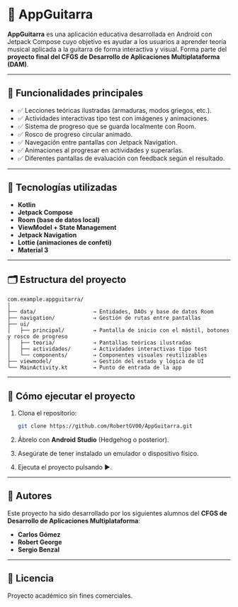 # 🎸 AppGuitarra

**AppGuitarra** es una aplicación educativa desarrollada en Android con Jetpack Compose cuyo objetivo es ayudar a los usuarios a aprender teoría musical aplicada a la guitarra de forma interactiva y visual. Forma parte del **proyecto final del CFGS de Desarrollo de Aplicaciones Multiplataforma (DAM)**.

---

## 📱 Funcionalidades principales

- ✅ Lecciones teóricas ilustradas (armaduras, modos griegos, etc.).
- ✅ Actividades interactivas tipo test con imágenes y animaciones.
- ✅ Sistema de progreso que se guarda localmente con Room.
- ✅ Rosco de progreso circular animado.
- ✅ Navegación entre pantallas con Jetpack Navigation.
- ✅ Animaciones al progresar en actividades y superarlas.
- ✅ Diferentes pantallas de evaluación con feedback según el resultado.

---

## 🧱 Tecnologías utilizadas

- **Kotlin**
- **Jetpack Compose**
- **Room (base de datos local)**
- **ViewModel + State Management**
- **Jetpack Navigation**
- **Lottie (animaciones de confeti)**
- **Material 3**

---

## 🗂 Estructura del proyecto

```
com.example.appguitarra/
│
├── data/                  → Entidades, DAOs y base de datos Room
├── navigation/            → Gestión de rutas entre pantallas
├── ui/                    
│   ├── principal/         → Pantalla de inicio con el mástil, botones y rosco de progreso
│   ├── teoria/            → Pantallas teóricas ilustradas
│   ├── actividades/       → Actividades interactivas tipo test
│   └── components/        → Componentes visuales reutilizables
├── viewmodel/             → Gestión del estado y lógica de UI
└── MainActivity.kt        → Punto de entrada de la app
```

---

## 🧪 Cómo ejecutar el proyecto

1. Clona el repositorio:

   ```bash
   git clone https://github.com/RobertGV00/AppGuitarra.git
   ```

2. Ábrelo con **Android Studio** (Hedgehog o posterior).

3. Asegúrate de tener instalado un emulador o dispositivo físico.

4. Ejecuta el proyecto pulsando ▶️.

---



## 👥 Autores

Este proyecto ha sido desarrollado por los siguientes alumnos del **CFGS de Desarrollo de Aplicaciones Multiplataforma**:

- **Carlos Gómez**
- **Robert George**
- **Sergio Benzal**

---

## 📄 Licencia

Proyecto académico sin fines comerciales.
